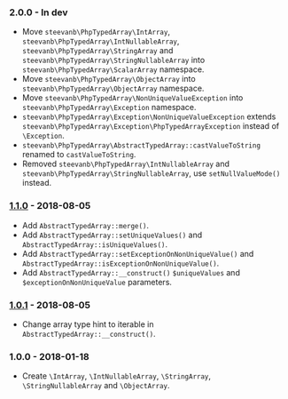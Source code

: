 ### 2.0.0 - In dev

- Move `steevanb\PhpTypedArray\IntArray`, `steevanb\PhpTypedArray\IntNullableArray`, `steevanb\PhpTypedArray\StringArray` and `steevanb\PhpTypedArray\StringNullableArray` into `steevanb\PhpTypedArray\ScalarArray` namespace.
- Move `steevanb\PhpTypedArray\ObjectArray` into `steevanb\PhpTypedArray\ObjectArray` namespace.
- Move `steevanb\PhpTypedArray\NonUniqueValueException` into `steevanb\PhpTypedArray\Exception` namespace.
- `steevanb\PhpTypedArray\Exception\NonUniqueValueException` extends `steevanb\PhpTypedArray\Exception\PhpTypedArrayException` instead of `\Exception`.
- `steevanb\PhpTypedArray\AbstractTypedArray::castValueToString` renamed to `castValueToString`.
- Removed `steevanb\PhpTypedArray\IntNullableArray` and `steevanb\PhpTypedArray\StringNullableArray`, use `setNullValueMode()` instead.

### [1.1.0](../../compare/1.0.1...1.1.0) - 2018-08-05

- Add `AbstractTypedArray::merge()`.
- Add `AbstractTypedArray::setUniqueValues()` and `AbstractTypedArray::isUniqueValues()`. 
- Add `AbstractTypedArray::setExceptionOnNonUniqueValue()` and `AbstractTypedArray::isExceptionOnNonUniqueValue()`.
- Add `AbstractTypedArray::__construct()` `$uniqueValues` and `$exceptionOnNonUniqueValue` parameters.

### [1.0.1](../../compare/1.0.0...1.0.1) - 2018-08-05

- Change array type hint to iterable in `AbstractTypedArray::__construct()`.

### 1.0.0 - 2018-01-18

- Create `\IntArray`, `\IntNullableArray`, `\StringArray`, `\StringNullableArray` and `\ObjectArray`.
